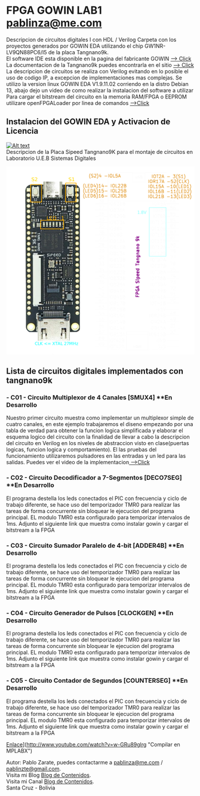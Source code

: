 # FPGA GOWIN LAB1 pablinza@me.com
Descripcion de circuitos digitales I con HDL / Verilog
Carpeta con los proyectos generados por GOWIN EDA utilizando el chip GW1NR-LV9QN88PC6/I5 de la placa Tangnano9k.<br />
El software IDE esta disponible en la pagina del fabricante GOWIN [ --> Click](https://www.gowinsemi.com/en/support/home/) <br />
La documentacion de la Tangnano9k puedes encontrarla en el sitio [ --> Click](https://wiki.sipeed.com/hardware/en/tang/Tang-Nano-9K/Nano-9K.html) <br />
La descripcion de circuitos se realiza con Verilog evitando en lo posible el uso de codigo IP, a excepcion de implementaciones mas complejas.
Se utilizo la version linux GOWIN EDA V1.9.11.02 corriendo en la distro Debian 13, abajo dejo un video de como realizar la instalacion del software a utilizar <br />
Para cargar el bitstream del circuito en la memoria RAM/FPGA o EEPROM utilizare openFPGALoader por linea de comandos [ -->Click](https://github.com/trabucayre/openFPGALoader) <br />
## Instalacion del GOWIN EDA y Activacion de Licencia 
  [![Alt text](https://img.youtube.com/vi/hmUjBX4lj0o/0.jpg)](https://www.youtube.com/watch?v=hmUjBX4lj0o)
<br />
Descripcion de la Placa Sipeed Tangnano9K para el montaje de circuitos en Laboratorio U.E.B Sistemas Digitales
<p align="center">
  <img src="/images/tangnano9k.png"></img>
</p>

## Lista de circuitos digitales implementados con tangnano9k
### - C01 - Circuito Multiplexor de 4 Canales [SMUX4] **En Desarrollo
Nuestro primer circuito muestra como implementar un multiplexor simple de cuatro canales, en este ejemplo trabajaremos el diseno empezando por una tabla de verdad para obtener la funcion logica simplificada y elaborar el esquema logico del circuito con la finalidad de llevar a cabo la descripcion del circuito en Verilog en los niveles de abstraccion visto en clase(puertas logicas, funcion logica y comportamiento). El las pruebas del funcionamiento utilizaremos pulsadores en las entradas y un led para las salidas. Puedes ver el video de la implementacion[ -->Click](https://youtu.be/rYyD9MK57Po)

### - C02 - Circuito Decodificador a 7-Segmentos [DECO7SEG] **En Desarrollo
El programa destella los leds conectados el PIC con frecuencia y ciclo de trabajo diferente, se hace uso del temporizador TMR0 para realizar las tareas de forma concurrente sin bloquear le ejecucion del programa principal. EL modulo TMR0 esta configurado para temporizar intervalos de 1ms. 
Adjunto el siguiente link que muestra como instalar gowin y cargar el bitstream a la FPGA<br />

### - C03 - Circuito Sumador Paralelo de 4-bit [ADDER4B] **En Desarrollo
El programa destella los leds conectados el PIC con frecuencia y ciclo de trabajo diferente, se hace uso del temporizador TMR0 para realizar las tareas de forma concurrente sin bloquear le ejecucion del programa principal. EL modulo TMR0 esta configurado para temporizar intervalos de 1ms. 
Adjunto el siguiente link que muestra como instalar gowin y cargar el bitstream a la FPGA<br />

### - C04 - Circuito Generador de Pulsos [CLOCKGEN] **En Desarrollo
El programa destella los leds conectados el PIC con frecuencia y ciclo de trabajo diferente, se hace uso del temporizador TMR0 para realizar las tareas de forma concurrente sin bloquear le ejecucion del programa principal. EL modulo TMR0 esta configurado para temporizar intervalos de 1ms. 
Adjunto el siguiente link que muestra como instalar gowin y cargar el bitstream a la FPGA<br />

### - C05 - Circuito Contador de Segundos [COUNTERSEG] **En Desarrollo
El programa destella los leds conectados el PIC con frecuencia y ciclo de trabajo diferente, se hace uso del temporizador TMR0 para realizar las tareas de forma concurrente sin bloquear le ejecucion del programa principal. EL modulo TMR0 esta configurado para temporizar intervalos de 1ms. 
Adjunto el siguiente link que muestra como instalar gowin y cargar el bitstream a la FPGA<br />

[Enlace](http://img.youtube.com/vi/w-GRu89glrg/0.jpg)](http://www.youtube.com/watch?v=w-GRu89glrg "Compilar en MPLABX")



Autor: Pablo Zarate, puedes contactarme a pablinza@me.com / pablinzte@gmail.com.  <br />
Visita mi Blog  [Blog de Contenidos](https://pablinza.blogspot.com/). <br />
Visita mi Canal [Blog de Contenidos](http://www.youtube.com/@pablozarate7524). <br />
Santa Cruz - Bolivia 
<br clear="left"/>
